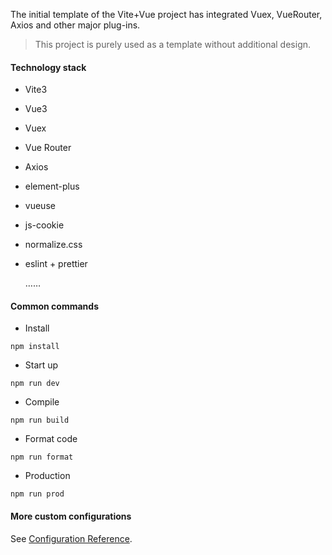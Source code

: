 The initial template of the Vite+Vue project has integrated Vuex, VueRouter, Axios and other major plug-ins.

> This project is purely used as a template without additional design.

#### Technology stack

- Vite3
- Vue3
- Vuex
- Vue Router
- Axios
- element-plus
- vueuse
- js-cookie
- normalize.css
- eslint + prettier

  ……

#### Common commands

- Install

```
npm install
```

- Start up

```
npm run dev
```

- Compile

```
npm run build
```

- Format code

```
npm run format
```

- Production

```
npm run prod
```

#### More custom configurations

See [Configuration Reference](https://cli.vuejs.org/config/).
